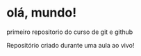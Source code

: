 # olá, mundo!
 primeiro repositorio do curso de git e github

 Repositório criado durante uma aula ao vivo!
